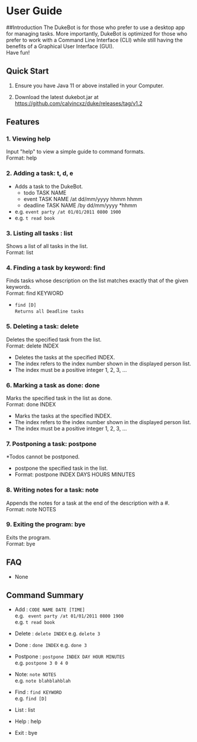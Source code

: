 # User Guide

##Introduction
The DukeBot is for those who prefer to use a desktop app for managing tasks. 
More importantly, DukeBot is optimized for those who prefer to work with a Command 
Line Interface (CLI) while still having the benefits of a Graphical User Interface (GUI).  
Have fun!

## Quick Start
1. Ensure you have Java 11 or above installed in your Computer.  

1. Download the latest dukebot.jar at https://github.com/calvincxz/duke/releases/tag/v1.2

## Features 

### 1. Viewing help
Input "help" to view a simple guide to command formats.  
Format: help

### 2. Adding a task: t, d, e
* Adds a task to the DukeBot.
    * todo TASK NAME 
    * event TASK NAME  /at dd/mm/yyyy hhmm hhmm  
    * deadline TASK NAME  /by dd/mm/yyyy *hhmm
* e.g. `event party /at 01/01/2011 0800 1900`
* e.g. `t read book`

### 3. Listing all tasks : list
Shows a list of all tasks in the list.  
Format: list

### 4. Finding a task by keyword: find
Finds tasks whose description on the list matches exactly that of the given keywords.  
Format: find KEYWORD 
* `find [D]  `  
`Returns all Deadline tasks`

### 5. Deleting a task: delete
Deletes the specified task from the list.  
Format: delete INDEX
* Deletes the tasks at the specified INDEX.
* The index refers to the index number shown in the displayed person list.
* The index must be a positive integer 1, 2, 3, …​

### 6. Marking a task as done: done  
Marks the specified task in the list as done.  
Format: done INDEX
* Marks the tasks at the specified INDEX.
* The index refers to the index number shown in the displayed person list.
* The index must be a positive integer 1, 2, 3, …​

### 7. Postponing a task: postpone  
*Todos cannot be postponed.

* postpone the specified task in the list.  
* Format: postpone INDEX DAYS HOURS MINUTES  

### 8. Writing notes for a task: note  
Appends the notes for a task at the end of the description with a #.  
Format: note NOTES

### 9. Exiting the program: bye  
Exits the program.  
Format: bye

## FAQ
* None

## Command Summary
* Add : `CODE NAME DATE [TIME]`   
e.g. ` event party /at 01/01/2011 0800 1900`  
e.g. `t read book`

* Delete : `delete INDEX`
e.g. `delete 3`

* Done : `done INDEX`
e.g. `done 3`

* Postpone : `postpone INDEX DAY HOUR MINUTES`  
e.g. `postpone 3 0 4 0`

* Note: `note NOTES`  
e.g. `note blahblahblah`

* Find : `find KEYWORD`   
e.g. `find [D]`
* List : list
* Help : help
* Exit : bye

